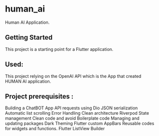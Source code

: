 # human_ai

Human AI Application.

## Getting Started

This project is a starting point for a Flutter application.

## Used:
This project relying on the OpenAI API which is the App that created HUMAN AI application.

## Project prerequisites :
Building a ChatBOT App
API  requests using Dio
JSON serialization
Automatic list scrolling
Error Handling
Clean architecture
Riverpod State management 
Clean code and avoid Boilerplate code
Managing and updating packages
Dark Theming
Flutter custom AppBars
Reusable codes for widgets and functions.
Flutter ListView Builder